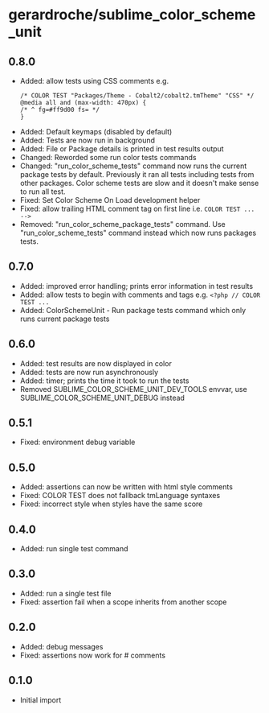 # gerardroche/sublime_color_scheme_unit

## 0.8.0

* Added: allow tests using CSS comments e.g.
  ```
  /* COLOR TEST "Packages/Theme - Cobalt2/cobalt2.tmTheme" "CSS" */
  @media all and (max-width: 470px) {
  /* ^ fg=#ff9d00 fs= */
  }
  ```
* Added: Default keymaps (disabled by default)
* Added: Tests are now run in background
* Added: File or Package details is printed in test results output
* Changed: Reworded some run color tests commands
* Changed: "run_color_scheme_tests" command now runs the current package tests
  by default. Previously it ran all tests including tests from other packages.
  Color scheme tests are slow and it doesn't make sense to run all test.
* Fixed: Set Color Scheme On Load development helper
* Fixed: allow trailing HTML comment tag on first line i.e. `COLOR TEST ... -->`
* Removed: "run_color_scheme_package_tests" command. Use
  "run_color_scheme_tests" command instead which now runs packages tests.

## 0.7.0

* Added: improved error handling; prints error information in test results
* Added: allow tests to begin with comments and tags e.g. `<?php // COLOR TEST ...`
* Added: ColorSchemeUnit - Run package tests command which only runs current package tests

## 0.6.0

* Added: test results are now displayed in color
* Added: tests are now run asynchronously
* Added: timer; prints the time it took to run the tests
* Removed SUBLIME_COLOR_SCHEME_UNIT_DEV_TOOLS envvar, use SUBLIME_COLOR_SCHEME_UNIT_DEBUG instead

## 0.5.1

* Fixed: environment debug variable

## 0.5.0

* Added: assertions can now be written with html style comments
* Fixed: COLOR TEST does not fallback tmLanguage syntaxes
* Fixed: incorrect style when styles have the same score

## 0.4.0

* Added: run single test command

## 0.3.0

* Added: run a single test file
* Fixed: assertion fail when a scope inherits from another scope

## 0.2.0

* Added: debug messages
* Fixed: assertions now work for # comments

## 0.1.0

* Initial import

